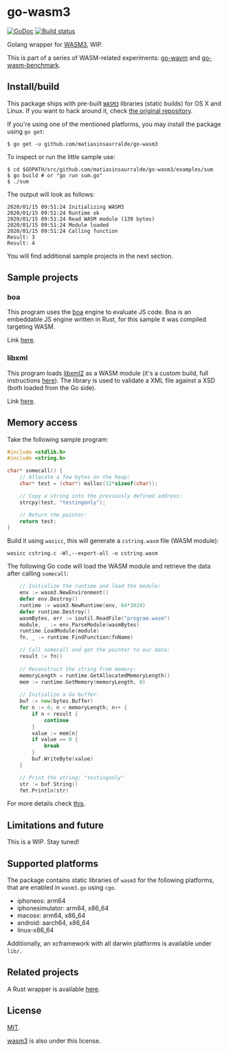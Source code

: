 go-wasm3
==

[![GoDoc](https://godoc.org/github.com/matiasinsaurralde/go-wasm3?status.svg)](https://godoc.org/github.com/matiasinsaurralde/go-wasm3)
[![Build status](https://circleci.com/gh/matiasinsaurralde/go-wasm3/tree/master.svg?style=shield)](https://circleci.com/gh/matiasinsaurralde/go-wasm3/tree/master)

Golang wrapper for [WASM3](https://github.com/wasm3/wasm3), WIP.

This is part of a series of WASM-related experiments: [go-wavm](https://github.com/matiasinsaurralde/go-wavm) and [go-wasm-benchmark](https://github.com/matiasinsaurralde/go-wasm-benchmark).

## Install/build

This package ships with pre-built [`WASM3`](https://github.com/wasm3/wasm3) libraries (static builds) for OS X and Linux. If you want to hack around it, check [the original repository](https://github.com/wasm3/wasm3).

If you're using one of the mentioned platforms, you may install the package using `go get`:

```
$ go get -u github.com/matiasinsaurralde/go-wasm3
```

To inspect or run the little sample use:

```
$ cd $GOPATH/src/github.com/matiasinsaurralde/go-wasm3/examples/sum
$ go build # or "go run sum.go"
$ ./sum
```

The output will look as follows:

```
2020/01/15 09:51:24 Initializing WASM3
2020/01/15 09:51:24 Runtime ok
2020/01/15 09:51:24 Read WASM module (139 bytes)
2020/01/15 09:51:24 Module loaded
2020/01/15 09:51:24 Calling function
Result: 3
Result: 4
```

You will find additional sample projects in the next section.

## Sample projects

### boa

This program uses the [boa](https://github.com/jasonwilliams/boa) engine to evaluate JS code. Boa is an embeddable JS engine written in Rust, for this sample it was compiled targeting WASM.

Link [here](https://github.com/matiasinsaurralde/go-wasm3/tree/master/examples/boa).

### libxml

This program loads [libxml2](https://github.com/GNOME/libxml2) as a WASM module (it's a custom build, full instructions [here](https://github.com/matiasinsaurralde/wasm-libxml2)). The library is used to validate a XML file against a XSD (both loaded from the Go side).

Link [here](https://github.com/matiasinsaurralde/go-wasm3/tree/master/examples/libxml).


## Memory access

Take the following sample program:

```c
#include <stdlib.h>
#include <string.h>

char* somecall() {
    // Allocate a few bytes on the heap:
    char* test = (char*) malloc(12*sizeof(char));

    // Copy a string into the previously defined address:
    strcpy(test, "testingonly");

    // Return the pointer:
    return test;
}
```

Build it using `wasicc`, this will generate a `cstring.wasm` file (WASM module):

```
wasicc cstring.c -Wl,--export-all -o cstring.wasm
```

The following Go code will load the WASM module and retrieve the data after calling `somecall`:

```go
    // Initialize the runtime and load the module:
    env := wasm3.NewEnvironment()
	defer env.Destroy()
	runtime := wasm3.NewRuntime(env, 64*1024)
	defer runtime.Destroy()
    wasmBytes, err := ioutil.ReadFile("program.wasm")
	module, _ := env.ParseModule(wasmBytes)
	runtime.LoadModule(module)
    fn, _ := runtime.FindFunction(fnName)

    // Call somecall and get the pointer to our data:
    result := fn()
    
    // Reconstruct the string from memory:
    memoryLength = runtime.GetAllocatedMemoryLength()
    mem := runtime.GetMemory(memoryLength, 0)
    
    // Initialize a Go buffer:
    buf := new(bytes.Buffer)
    for n := 0; n < memoryLength; n++ {
        if n < result {
            continue
        }
        value := mem[n]
        if value == 0 {
            break
        }
        buf.WriteByte(value)
    }

    // Print the string: "testingonly"
    str := buf.String()
    fmt.Println(str)
```

For more details check [this](https://github.com/matiasinsaurralde/go-wasm3/tree/master/examples/cstring).

## Limitations and future

This is a WIP. Stay tuned!

## Supported platforms

The package contains static libraries of `wasm3` for the following platforms,
that are enabled in `wasm3.go` using `cgo`.

- iphoneos: arm64
- iphonesimulator: arm64, x86_64
- macosx: arm64, x86_64
- android: aarch64, x86_64
- linux-x86_64

Additionally, an xcframework with all darwin platforms is available under `lib/`.

## Related projects

A Rust wrapper is available [here](https://github.com/Veykril/wasm3-rs).

## License

[MIT](https://github.com/matiasinsaurralde/go-wasm3/blob/master/LICENSE).

[wasm3](https://github.com/wasm3/wasm3/blob/master/LICENSE) is also under this license.
